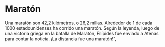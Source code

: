 # Maratón

Una maratón son 42,2 kilómetros, o 26,2 millas. Alrededor de 1 de cada 1000
estadounidenses ha corrido una maratón. Según la leyenda, luego de una victoria
griega en la batalla de Maratón, Filípides fue enviado a Atenas para contar la
noticia. ¡La distancia fue una maratón!",
